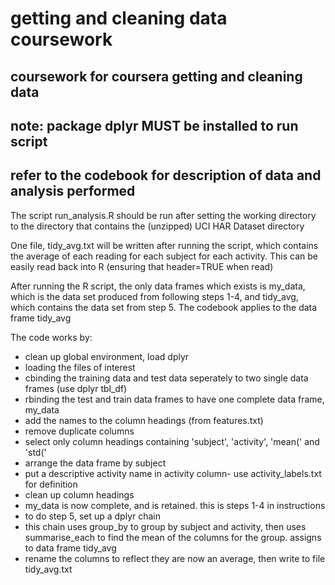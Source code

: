# getting and cleaning data coursework
## coursework for coursera getting and cleaning data
## note: package dplyr MUST be installed to run script
## refer to the codebook for description of data and analysis performed

The script run_analysis.R should be run after setting the working
directory to the directory that contains the (unzipped) UCI
HAR Dataset directory

One file, tidy_avg.txt will be written after running the script, which 
contains the average of each reading for each subject for each activity.
This can be easily read back into R (ensuring that header=TRUE when read)

After running the R script, the only data frames which exists is my_data, which
is the data set produced from following steps 1-4, and tidy_avg, which contains the data set from step 5. The codebook applies to the data frame tidy_avg

The code works by:

- clean up global environment, load dplyr
- loading the files of interest
- cbinding the training data and test data seperately to two single data frames (use dplyr tbl_df)
- rbinding the test and train data frames to have one complete data frame, my_data
- add the names to the column headings (from features.txt)
- remove duplicate columns
- select only column headings containing 'subject', 'activity', 'mean(' and 'std('
- arrange the data frame by subject
- put a descriptive activity name in activity column- use activity_labels.txt for definition
- clean up column headings
- my_data is now complete, and is retained. this is steps 1-4 in instructions
- to do step 5, set up a dplyr chain
- this chain uses group_by to group by subject and activity, then uses summarise_each to find the mean of the columns for the group. assigns to data frame tidy_avg
- rename the columns to reflect they are now an average, then write to file tidy_avg.txt

